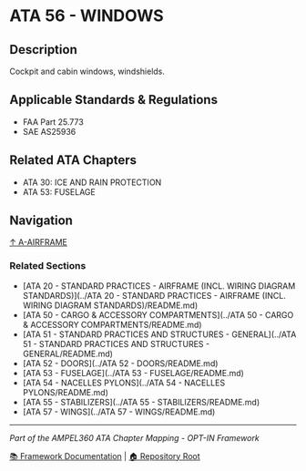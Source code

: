 # ATA 56 - WINDOWS

## Description

Cockpit and cabin windows, windshields.

## Applicable Standards & Regulations

- FAA Part 25.773
- SAE AS25936

## Related ATA Chapters

- ATA 30: ICE AND RAIN PROTECTION
- ATA 53: FUSELAGE

## Navigation

[↑ A-AIRFRAME](../README.md)

### Related Sections

- [ATA 20 - STANDARD PRACTICES - AIRFRAME (INCL. WIRING DIAGRAM STANDARDS)](../ATA 20 - STANDARD PRACTICES - AIRFRAME (INCL. WIRING DIAGRAM STANDARDS)/README.md)
- [ATA 50 - CARGO & ACCESSORY COMPARTMENTS](../ATA 50 - CARGO & ACCESSORY COMPARTMENTS/README.md)
- [ATA 51 - STANDARD PRACTICES AND STRUCTURES - GENERAL](../ATA 51 - STANDARD PRACTICES AND STRUCTURES - GENERAL/README.md)
- [ATA 52 - DOORS](../ATA 52 - DOORS/README.md)
- [ATA 53 - FUSELAGE](../ATA 53 - FUSELAGE/README.md)
- [ATA 54 - NACELLES PYLONS](../ATA 54 - NACELLES PYLONS/README.md)
- [ATA 55 - STABILIZERS](../ATA 55 - STABILIZERS/README.md)
- [ATA 57 - WINGS](../ATA 57 - WINGS/README.md)

---

*Part of the AMPEL360 ATA Chapter Mapping - OPT-IN Framework*

[📚 Framework Documentation](../../README.md) | [🏠 Repository Root](../../../README.md)
